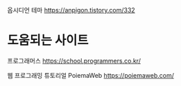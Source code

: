 옵시디언 테마
https://anpigon.tistory.com/332

# 도움되는 사이트

프로그래머스
https://school.programmers.co.kr/

웹 프로그래밍 튜토리얼 PoiemaWeb
https://poiemaweb.com/

